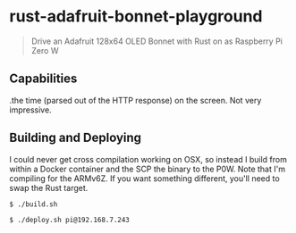 # rust-adafruit-bonnet-playground

> Drive an Adafruit 128x64 OLED Bonnet with Rust on as Raspberry Pi Zero W

## Capabilities

.the time (parsed out of the HTTP response) on the screen. Not very impressive.

## Building and Deploying

I could never get cross compilation working on OSX, so instead I build from
within a Docker container and the SCP the binary to the P0W. Note that I'm
compiling for the ARMv6Z. If you want something different, you'll need to swap
the Rust target.

```shell
$ ./build.sh
```

```shell
$ ./deploy.sh pi@192.168.7.243
```
